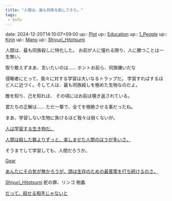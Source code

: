 ```yaml
---
title: "人間は、最も同族を殺してきた。"
tags:
 - Info
---
```


date: 2024-12-20T14:10:07+09:00
up:: [Plot](../Bar/Novel/Chaos/Plot.md)
up:: [Education](../Bar/Novel/Topics/Education.md)
up:: [1_People](../Bar/Novel/Nacaria/1_People.md)
up:: [Kirin](../Bar/Novel/Nacaria/Kirin.md)
up:: [Mano](../Bar/Novel/Canareal/Manoki_Ogata.md)
up:: [Shiyuri_Hitotsumi](Shiyuri_Hitotsumi.md)

人間は、最も同族殺しに特化した。
お前が人に憧れる限り、人に勝つことは一生無い。

取り敢えずまあ、言いたいのは……
ホントお前ら、同族嫌いだな

侵略者にとって、我々に対する学習は大いなるトラップだ。
学習すればするほど人に近づく。そして人は、最も同族殺しを極めた生物なのだよ。

敵を知り、己を知れば、
その頃にはお前は覗き返されている。

君たちの正解は……
ただ一撃で、全てを根絶させる事だったね。

まあ、学習しない生物に負けるほど我々は弱くないが。

[人は学習する生き物だ。](人は学習する生き物だ。.md)

[人間は殺した数よりずっと、楽しませた人間のほうが多いさ。](人間は殺した数よりずっと、楽しませた人間のほうが多いさ。.md)

そうまでして学習しても、人間だろうか。

[Gear](../Bar/Novel/Topics/Gear.md)

[あんたにその気が無かろうが、頭は生存のための最善策を打ち続けるのさ。](あんたにその気が無かろうが、頭は生存のための最善策を打ち続けるのさ。.md)

[Shiyuri_Hitotsumi](Shiyuri_Hitotsumi.md)
蛇の罪、リンゴ
樹蠡


[だって、殺せる相手じゃないと](だって、殺せる相手じゃないと.md)